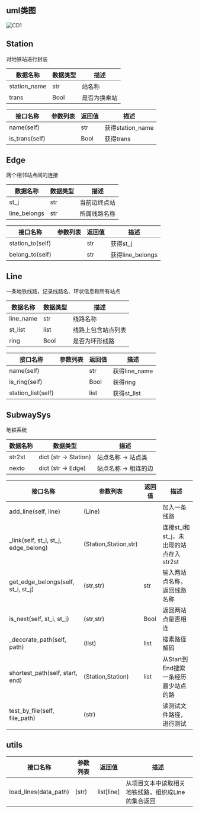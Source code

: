 ## uml类图
![CD1](https://image-hosting-404.oss-cn-beijing.aliyuncs.com/img/CD0.3.jpg)


## Station
对地铁站进行封装

| 数据名称     | 数据类型 | 描述         |
| ------------ | -------- | ------------ |
| station_name | str      | 站名称       |
| trans        | Bool     | 是否为换乘站 |

| 接口名称       | 参数列表 | 返回值 | 描述             |
| -------------- | -------- | ------ | ---------------- |
| name(self)     |          | str    | 获得station_name |
| is_trans(self) |          | Bool   | 获得trans        |

## Edge

两个相邻站点间的连接

| 数据名称     | 数据类型 | 描述         |
| ------------ | -------- | ------------ |
| st_j         | str      | 当前边终点站 |
| line_belongs | str      | 所属线路名称 |

| 接口名称         | 参数列表 | 返回值 | 描述             |
| ---------------- | -------- | ------ | ---------------- |
| station_to(self) |          | str    | 获得st_j         |
| belong_to(self)  |          | str    | 获得line_belongs |

## Line

一条地铁线路，记录线路名、环状信息和所有站点

| 数据名称  | 数据类型 | 描述               |
| --------- | -------- | ------------------ |
| line_name | str      | 线路名称           |
| st_list   | list     | 线路上包含站点列表 |
| ring      | Bool     | 是否为环形线路     |

| 接口名称           | 参数列表 | 返回值 | 描述          |
| ------------------ | -------- | ------ | ------------- |
| name(self)         |          | str    | 获得line_name |
| is_ring(self)      |          | Bool   | 获得ring      |
| station_list(self) |          | list   | 获得st_list   |

## SubwaySys

地铁系统

| 数据名称 | 数据类型              | 描述                 |
| -------- | --------------------- | -------------------- |
| str2st   | dict (str -> Station) | 站点名称 -> 站点类   |
| nexto    | dict (str -> Edge)    | 站点名称 -> 相连的边 |

| 接口名称                             | 参数列表              | 返回值 | 描述                                   |
| ------------------------------------ | --------------------- | ------ | -------------------------------------- |
| add_line(self, line)                 | (Line)                |        | 加入一条线路                           |
| _link(self, st_i, st_j, edge_belong) | (Station,Station,str) |        | 连接st_i和st_j，未出现的站点存入str2st |
| get_edge_belongs(self, st_i, st_j)   | (str,str)             | str    | 输入两站点名称，返回线路名称           |
| is_next(self, st_i, st_j)            | (str,str)             | Bool   | 返回两站点是否相连                     |
| _decorate_path(self, path)           | (list)                | list   | 搜素路径解码                           |
| shortest_path(self, start, end)      | (Station,Station)     | list   | 从Start到End搜索一条经历最少站点的路   |
| test_by_file(self, file_path)        | (str)                 |        | 读测试文件路径，进行测试               |

## utils

| 接口名称              | 参数列表 | 返回值     | 描述                                               |
| --------------------- | -------- | ---------- | -------------------------------------------------- |
| load_lines(data_path) | (str)    | list[line] | 从项目文本中读取相关地铁线路，组织成Line的集合返回 |
